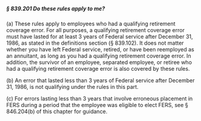 ##### § 839.201 Do these rules apply to me? #####

(a) These rules apply to employees who had a qualifying retirement coverage error. For all purposes, a qualifying retirement coverage error must have lasted for at least 3 years of Federal service after December 31, 1986, as stated in the definitions section (§ 839.102). It does not matter whether you have left Federal service, retired, or have been reemployed as an annuitant, as long as you had a qualifying retirement coverage error. In addition, the survivor of an employee, separated employee, or retiree who had a qualifying retirement coverage error is also covered by these rules.

(b) An error that lasted less than 3 years of Federal service after December 31, 1986, is not qualifying under the rules in this part.

(c) For errors lasting less than 3 years that involve erroneous placement in FERS during a period that the employee was eligible to elect FERS, see § 846.204(b) of this chapter for guidance.